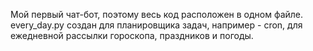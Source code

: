 Мой первый чат-бот, поэтому весь код расположен в одном файле. 
every_day.py создан для планировщика задач, например - cron, для ежедневной рассылки гороскопа, праздников и погоды.
